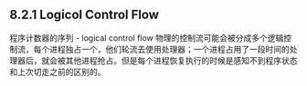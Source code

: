 ## 8.2.1 Logicol Control Flow
程序计数器的序列 - logical control flow
物理的控制流可能会被分成多个逻辑控制流，每个进程独占一个，他们轮流去使用处理器；一个进程占用了一段时间的处理器后，就会被其他进程抢占。但是每个进程恢复执行的时候是感知不到程序状态和上次切走之前的区别的。